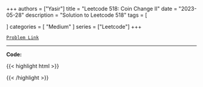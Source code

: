 
+++
authors = ["Yasir"]
title = "Leetcode 518: Coin Change II"
date = "2023-05-28"
description = "Solution to Leetcode 518"
tags = [
    
]
categories = [
    "Medium"
]
series = ["Leetcode"]
+++



[`Problem Link`](https://leetcode.com/problems/coin-change-ii/description/)

---

**Code:**

{{< highlight html >}}

{{< /highlight >}}

